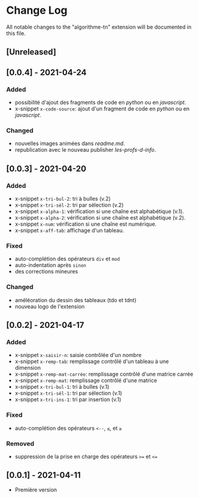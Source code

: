 # Change Log

All notable changes to the "algorithme-tn" extension will be documented in this file.

## [Unreleased]

## [0.0.4] - 2021-04-24

### Added

- possibilité d'ajout des fragments de code en _python_ ou en  _javascript_.
- x-snippet `x-code-source`: ajout d'un fragment de code en _python_ ou en _javascript_.

### Changed

- nouvelles images animées  dans _readme.md_.
- republication avec le nouveau publisher _les-profs-d-info_.

## [0.0.3] - 2021-04-20

### Added

- x-snippet `x-tri-bul-2`: tri à bulles (v.2)
- x-snippet `x-tri-sél-2`: tri par sélection (v.2)
- x-snippet `x-alpha-1`: vérification si une chaîne est alphabétique (v.1).
- x-snippet `x-alpha-2`: vérification si une chaîne est alphabétique (v.2).
- x-snippet `x-num`: vérification si une chaîne est numérique.
- x-snippet `x-aff-tab`: affichage d'un tableau.

### Fixed

- auto-complétion des opérateurs `div` et `mod`
- auto-indentation après `sinon`
- des corrections mineures

### Changed

- améléoration du dessin des tableaux (tdo et tdnt)
- nouveau logo de l'extension

## [0.0.2] - 2021-04-17

### Added

- x-snippet `x-saisir-n`: saisie contrôlée d'un nombre
- x-snippet `x-remp-tab`: remplissage contrôlé d'un tableau à une dimension
- x-snippet `x-remp-mat-carrée`: remplissage contrôlé d'une matrice carrée
- x-snippet `x-remp-mat`: remplissage contrôlé d'une matrice
- x-snippet `x-tri-bul-1`: tri à bulles (v.1)
- x-snippet `x-tri-sél-1`: tri par sélection (v.1)
- x-snippet `x-tri-ins-1`: tri par insertion (v.1)

### Fixed

- auto-complétion des opérateurs `<--`, `≤`, et `≥`

### Removed

- suppression de la prise en charge des opérateurs `>=` et `<=`

## [0.0.1] - 2021-04-11

- Première version
